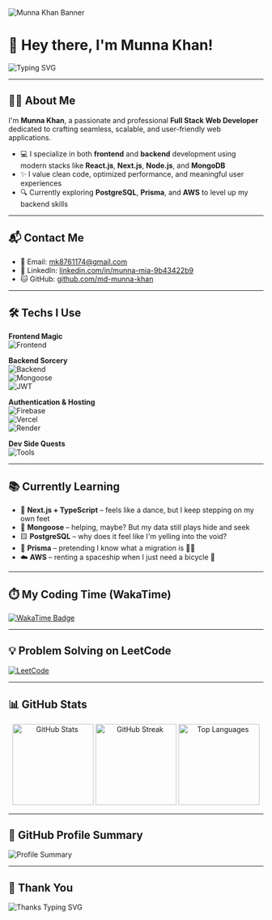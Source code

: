 <!-- Banner -->
![Munna Khan Banner](https://i.postimg.cc/PJZ0kb93/Blue-Modern-Corporate-Staff-Profile-Linked-In-Banner.png)

# 👋 Hey there, I'm Munna Khan!

![Typing SVG](https://readme-typing-svg.herokuapp.com/?font=Poppins&size=25&duration=4000&pause=1000&color=00ADB5&center=false&vCenter=true&width=500&lines=Full+Stack+Web+Developer;Problem+Solver;MERN+Stack+Engineer)

---

## 👨‍💻 About Me

I'm **Munna Khan**, a passionate and professional **Full Stack Web Developer** dedicated to crafting seamless, scalable, and user-friendly web applications.

- 💻 I specialize in both **frontend** and **backend** development using modern stacks like **React.js**, **Next.js**, **Node.js**, and **MongoDB**  
- ✨ I value clean code, optimized performance, and meaningful user experiences  
- 🔍 Currently exploring **PostgreSQL**, **Prisma**, and **AWS** to level up my backend skills

---

## 📬 Contact Me

- 📧 Email: [mk8761174@gmail.com](mailto:mk8761174@gmail.com)  
- 💼 LinkedIn: [linkedin.com/in/munna-mia-9b43422b9](https://www.linkedin.com/in/munna-mia-9b43422b9)  
- 🐱 GitHub: [github.com/md-munna-khan](https://github.com/md-munna-khan)

---

## 🛠️ Techs I Use

**Frontend Magic**  
![Frontend](https://skillicons.dev/icons?i=html,css,tailwind,javascript,typescript,react,nextjs)

**Backend Sorcery**  
![Backend](https://skillicons.dev/icons?i=nodejs,express,mongodb)  
![Mongoose](https://img.shields.io/badge/Mongoose-ODM-47A248?style=for-the-badge&logo=mongoose&logoColor=white)  
![JWT](https://img.shields.io/badge/JWT-Security-000000?style=for-the-badge&logo=jsonwebtokens&logoColor=white)

**Authentication & Hosting**  
![Firebase](https://skillicons.dev/icons?i=firebase)  
![Vercel](https://img.shields.io/badge/Vercel-000000?style=for-the-badge&logo=vercel&logoColor=white)  
![Render](https://img.shields.io/badge/Render-00979D?style=for-the-badge&logo=render&logoColor=white)

**Dev Side Quests**  
![Tools](https://skillicons.dev/icons?i=git,github,postman,vscode)

---

## 📚 Currently Learning

- 🔷 **Next.js + TypeScript** – feels like a dance, but I keep stepping on my own feet  
- 🧩 **Mongoose** – helping, maybe? But my data still plays hide and seek  
- 🟨 **PostgreSQL** – why does it feel like I'm yelling into the void?  
- 🔌 **Prisma** – pretending I know what a migration is 🤷‍♂️  
- ☁️ **AWS** – renting a spaceship when I just need a bicycle 🚀

---

## ⏱️ My Coding Time (WakaTime)

[![WakaTime Badge](https://wakatime.com/badge/user/fd3ed0ab-2043-4f22-bc0d-b5136d6031bf.svg)](https://wakatime.com/@fd3ed0ab-2043-4f22-bc0d-b5136d6031bf)

---

## 💡 Problem Solving on LeetCode

[![LeetCode](https://img.shields.io/badge/LeetCode-FFA116?style=for-the-badge&logo=leetcode&logoColor=black)](https://leetcode.com/u/MdMunna12/)

---

## 📊 GitHub Stats

<p align="center">
  <img src="https://github-readme-stats.vercel.app/api?username=md-munna-khan&show_icons=true&theme=radical" height="160" alt="GitHub Stats" />
  <img src="https://github-readme-streak-stats.herokuapp.com/?user=md-munna-khan&theme=radical" height="160" alt="GitHub Streak" />
  <img src="https://github-readme-stats.vercel.app/api/top-langs/?username=md-munna-khan&layout=compact&theme=radical" height="160" alt="Top Languages" />
</p>

---

## 🧩 GitHub Profile Summary

![Profile Summary](http://github-profile-summary-cards.vercel.app/api/cards/profile-details?username=md-munna-khan&theme=github_dark&hide_border=true)

---

## 🙏 Thank You

![Thanks Typing SVG](https://readme-typing-svg.herokuapp.com/?font=Poppins&size=30&center=false&vCenter=true&width=500&height=70&duration=4000&lines=Thanks+for+visiting!;Let's+connect+and+build+great+things+🚀;)
